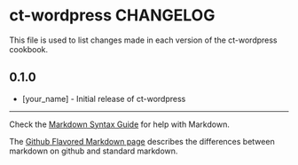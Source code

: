 # ct-wordpress CHANGELOG

This file is used to list changes made in each version of the ct-wordpress cookbook.

## 0.1.0
- [your_name] - Initial release of ct-wordpress

- - -
Check the [Markdown Syntax Guide](http://daringfireball.net/projects/markdown/syntax) for help with Markdown.

The [Github Flavored Markdown page](http://github.github.com/github-flavored-markdown/) describes the differences between markdown on github and standard markdown.
